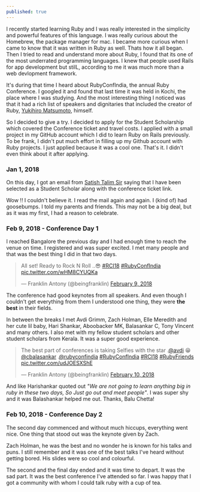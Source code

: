 ```yaml
---
published: true
---
```


I recently started learning Ruby and I was really interested in the simplicity and powerful features of this language. I was really curious about the Homebrew, the package manager for mac. I became more curious when I came to know that it was written in Ruby as well. Thats how it all began. Then I tried to read and understand more about Ruby, I found that its one of the most underrated programming languages. I knew that people used Rails for app development but stilL, according to me it was much more than a web devlopment framework.

It's during that time I heard about RubyConfIndia, the annual Ruby Conference. I googled it and found that last time it was held in Kochi, the place where I was studying. And the most interesting thing I noticed was that it had a rich list of speakers and dignitaries that included the creator of Ruby, [Yukihiro Matsumoto](https://twitter.com/yukihiro_matz "Yukihiro Matsumoto Twitter"), himself.

So I decided to give a try. I decided to apply for the Student Scholarship which covered the Conference ticket and travel costs. I applied with a small project in my GitHub account which I did to learn Ruby on Rails previously. To be frank, I didn't put much effort in filling up my Github account with Ruby projects. I just applied because it was a cool one. That's it. I didn't even think about it after applying.

### Jan 1, 2018

On this day, I got an email from [Satish Talim Sir](https://twitter.com/indianguru) saying that I have been selected as a Student Scholar along with the conference ticket link.

Wow !!  I couldn't believe it. I read the mail again and again. I (kind of) had goosebumps. I told my parents and friends. This may not be a big deal, but as it was my first, I had a reason to celebrate.

### Feb 9, 2018 - Conference Day 1

I reached Bangalore the previous day and I had enough time to reach the venue on time. I registered and was super excited. I met many people and that was the best thing I did in that two days.

<blockquote class="twitter-tweet" data-lang="en"><p lang="en" dir="ltr">All set! Ready to Rock N Roll ..😎 <a href="https://twitter.com/hashtag/RCI18?src=hash&amp;ref_src=twsrc%5Etfw">#RCI18</a> <a href="https://twitter.com/hashtag/RubyConfIndia?src=hash&amp;ref_src=twsrc%5Etfw">#RubyConfIndia</a> <a href="https://t.co/wHM8CYUQKa">pic.twitter.com/wHM8CYUQKa</a></p>&mdash; Franklin Antony (@beingfranklin) <a href="https://twitter.com/beingfranklin/status/961812922589577217?ref_src=twsrc%5Etfw">February 9, 2018</a></blockquote>
<script async src="https://platform.twitter.com/widgets.js" charset="utf-8"></script>


The conference had good keynotes from all speakers. And even though I couldn't get everything from them I understood one thing, they were **the best** in their fields.

In between the breaks I met Avdi Grimm, Zach Holman, Elle Meredith and her cute lil baby, Hari Shankar, Aboobacker MK, Balasankar C, Tony Vincent and many others. I also met with my fellow student scholars and other student scholars from Kerala. It was a super good experience.

<blockquote class="twitter-tweet" data-lang="en"><p lang="en" dir="ltr">The best part of conferences is taking Selfies with the star .<a href="https://twitter.com/avdi?ref_src=twsrc%5Etfw">@avdi</a> 😁 <a href="https://twitter.com/cbalasankar?ref_src=twsrc%5Etfw">@cbalasankar</a> .<a href="https://twitter.com/rubyconfindia?ref_src=twsrc%5Etfw">@rubyconfindia</a>  <a href="https://twitter.com/hashtag/RubyConfIndia?src=hash&amp;ref_src=twsrc%5Etfw">#RubyConfIndia</a> <a href="https://twitter.com/hashtag/RCI18?src=hash&amp;ref_src=twsrc%5Etfw">#RCI18</a> <a href="https://twitter.com/hashtag/RubyFriends?src=hash&amp;ref_src=twsrc%5Etfw">#RubyFriends</a> <a href="https://t.co/udJOESXShE">pic.twitter.com/udJOESXShE</a></p>&mdash; Franklin Antony (@beingfranklin) <a href="https://twitter.com/beingfranklin/status/962376461968596992?ref_src=twsrc%5Etfw">February 10, 2018</a></blockquote>
<script async src="https://platform.twitter.com/widgets.js" charset="utf-8"></script>


And like Harishankar quoted out _"We are not going to learn anything big in ruby in these two days, So Just go out and meet people"_. 
I was super shy and it was Balashankar helped me out. Thanks, Balu Chetta!


### Feb 10, 2018 - Conference Day 2

The second day commenced and without much hiccups, everything went nice. One thing that stood out was the keynote given by Zach.

Zach Holman, he was the best and no wonder he is known for his talks and puns. I still remember and it was one of the best talks I've heard without getting bored. His slides were so cool and colourful.

The second and the final day ended and it was time to depart. It was the sad part. It was the best conference I've attended so far. I was happy that I got a community with whom I could talk ruby with a cup of tea.
